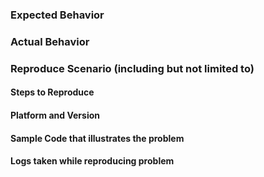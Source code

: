 <!--- STOP! Before you open an issue please search this repository's issues to see if it has already been reported. This helps reduce duplicate issues from being created. -->
<!--- SECURITY DISCLOSURE: If this is a security disclosure please follow the guidelines in CONTRIBUTING.md. This helps keep folks from accidentally releasing vulnerabilities before the maintainers get a chance to fix the issue. -->

### Expected Behavior

### Actual Behavior

### Reproduce Scenario (including but not limited to)

#### Steps to Reproduce

#### Platform and Version

#### Sample Code that illustrates the problem

#### Logs taken while reproducing problem
